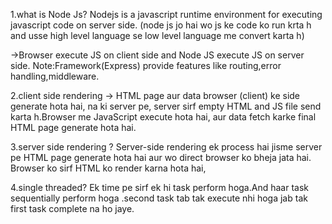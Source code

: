 1.what is Node Js?
Nodejs is a javascript runtime environment for executing javascript code on server side. (node js jo hai wo js ke code ko run krta h and usse high level language se low level language me convert karta h)

->Browser execute JS on client side and Node JS execute JS on server side.
Note:Framework(Express) provide features like routing,error handling,middleware.

2.client side rendering ->
HTML page aur data browser (client) ke side generate hota hai, na ki server pe, server sirf empty HTML and JS file send karta h.Browser me JavaScript execute hota hai, aur data fetch karke final HTML page generate hota hai.

3.server side rendering ?
Server-side rendering ek process hai jisme server pe HTML page generate hota hai aur wo direct browser ko bheja jata hai. Browser ko sirf HTML ko render karna hota hai, 

4.single threaded?
Ek time pe sirf ek hi task perform hoga.And haar task sequentially perform hoga .second task tab tak execute nhi hoga jab tak first task complete na ho jaye.